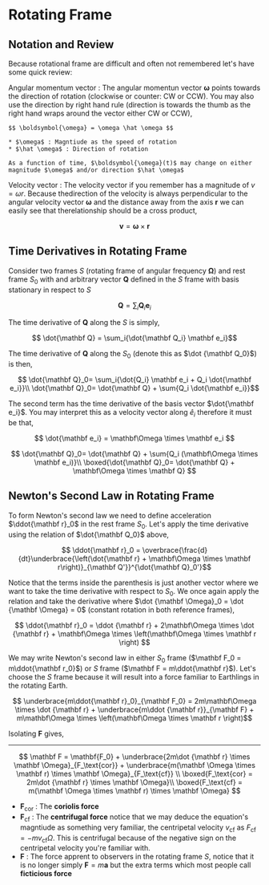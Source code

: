 #  Rotating Frame

## Notation and Review
Because rotational frame are difficult and often not remembered let's have some quick review:

Angular momentum vector
: The angular momentun vector $\boldsymbol{\omega}$ points towards the direction of rotation (clockwise or counter: CW or CCW). You may also use the direction by right hand rule (direction is towards the thumb as the right hand wraps around the vector either CW or CCW),

    $$ \boldsymbol{\omega} = \omega \hat \omega $$

    * $\omega$ : Magntiude as the speed of rotation
    * $\hat \omega$ : Direction of rotation

    As a function of time, $\boldsymbol{\omega}(t)$ may change on either magnitude $\omega$ and/or direction $\hat \omega$

Velocity vector
: The velocity vector if you remember has a magnitude of $v = \omega r$. Because thedirection of the velocity is always perpendicular to the angular velocity vector $\boldsymbol{\omega}$ and the distance away from the axis $\mathbf{r}$ we can easily see that therelationship should be a cross product,

 $$ \mathbf{v} = \boldsymbol\omega \times \mathbf r $$

## Time Derivatives in Rotating Frame

Consider two frames $S$ (rotating frame of angular frequency $\mathbf \Omega$) and rest frame $S_0$ with and arbitrary vector $\mathbf Q$ defined in the $S$ frame with basis stationary in respect to $S$

$$ \mathbf Q = \sum_i{\mathbf Q_i \mathbf e_i} $$

The time derivative of $\mathbf Q$ along the $S$ is simply,

$$ \dot{\mathbf Q} =  \sum_i{\dot{\mathbf Q_i} \mathbf e_i}$$

The time derivative of $\mathbf Q$ along the $S_0$ (denote this as $\dot {\mathbf Q_0}$) is then,

$$ \dot{\mathbf Q}_0=  \sum_i{\dot{Q_i} \mathbf e_i + Q_i \dot{\mathbf e_i}}\\
\dot{\mathbf Q}_0= \dot{\mathbf Q} + \sum{Q_i \dot{\mathbf e_i}}$$

The second term has the time derivative of the basis vector $\dot{\mathbf e_i}$. You may interpret this as a velocity vector along $\hat e_i$ therefore it must be that,

$$
\dot{\mathbf e_i} = \mathbf\Omega \times \mathbf e_i
$$

$$
\dot{\mathbf Q}_0=  \dot{\mathbf Q} + \sum{Q_i (\mathbf\Omega \times \mathbf e_i)}\\
\boxed{\dot{\mathbf Q}_0=  \dot{\mathbf Q} + \mathbf\Omega \times \mathbf Q}
$$

## Newton's Second Law in Rotating Frame

To form Newton's second law we need to define acceleration $\ddot{\mathbf r}_0$ in the rest frame $S_0$. Let's apply the time derivative using the relation of $\dot{\mathbf Q_0}$ above,

$$ \ddot{\mathbf r}_0 = \overbrace{\frac{d}{dt}\underbrace{\left(\dot{\mathbf r} + \mathbf\Omega \times \mathbf r\right)}_{\mathbf Q'}}^{\dot{\mathbf Q}_0'}$$

Notice that the terms inside the parenthesis is just another vector where we want to take the time derivative with respect to $S_0$. We once again apply the relation and take the derivative where $\dot {\mathbf \Omega}_0 = \dot {\mathbf \Omega} = 0$ (constant rotation in both reference frames),

$$
\ddot{\mathbf r}_0 = \ddot {\mathbf r} + 2\mathbf\Omega \times \dot {\mathbf r} + \mathbf\Omega \times \left(\mathbf\Omega \times \mathbf r \right)
$$

We may write Newton's second law in either $S_0$ frame ($\mathbf F_0 = m\ddot{\mathbf r_0}$) or $S$ frame ($\mathbf F = m\ddot{\mathbf r}$). Let's choose the $S$ frame because it will result into a force familiar to Earthlings in the rotating Earth.

$$ \underbrace{m\ddot{\mathbf r}_0}_{\mathbf F_0} = 2m\mathbf\Omega \times \dot {\mathbf r} + \underbrace{m\ddot {\mathbf r}}_{\mathbf F} +  m\mathbf\Omega \times \left(\mathbf\Omega \times \mathbf r \right)$$

Isolating $\mathbf F$ gives,

---

$$ \mathbf F = \mathbf{F_0} + \underbrace{2m\dot {\mathbf r} \times \mathbf \Omega}_{F_\text{cor}} + \underbrace{m(\mathbf \Omega \times \mathbf r) \times \mathbf \Omega}_{F_\text{cf}} \\
\boxed{F_\text{cor} = 2m\dot {\mathbf r} \times \mathbf \Omega}\\
\boxed{F_\text{cf} = m(\mathbf \Omega \times \mathbf r) \times \mathbf \Omega}
$$

* $\mathbf F_\text{cor}$ : The **coriolis force**
* $\mathbf F_\text{cf}$ : The **centrifugal force** notice that we may deduce the equation's magntiude as something very familiar, the centripetal velocity $v_\text{cf}$ as $F_\text{cf} = -mv_\text{cf}\Omega$. This is centrifugal because of the negative sign on the centripetal velocity you're familiar with.
* $\mathbf F$ : The force apprent to observers in the rotating frame $S$, notice that it is no longer simply $\mathbf F = m \mathbf a$ but the extra terms which most people call **ficticious force**
